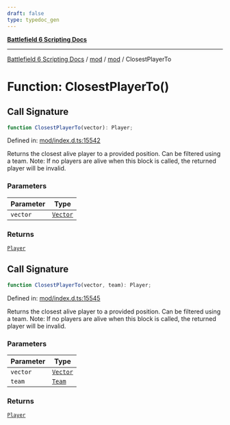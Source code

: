 ```yaml
---
draft: false
type: typedoc_gen
---
```


[**Battlefield 6 Scripting Docs**](../../../_index.md)

***

[Battlefield 6 Scripting Docs](../../../_index.md) / [mod](../../_index.md) / [mod](../_index.md) / ClosestPlayerTo

# Function: ClosestPlayerTo()

## Call Signature

```ts
function ClosestPlayerTo(vector): Player;
```

Defined in: [mod/index.d.ts:15542](https://github.com/battlefield-portal-community/portal-docs/blob/ff09b2690670f74de7e97198022e5a97ff1161ff/generators/santiago/mod/index.d.ts#L15542)

Returns the closest alive player to a provided position. Can be filtered using a team. Note: If no players are alive when this block is called, the returned player will be invalid.

### Parameters

| Parameter | Type |
| ------ | ------ |
| `vector` | [`Vector`](../Vector/_index.md) |

### Returns

[`Player`](../Player/_index.md)

## Call Signature

```ts
function ClosestPlayerTo(vector, team): Player;
```

Defined in: [mod/index.d.ts:15545](https://github.com/battlefield-portal-community/portal-docs/blob/ff09b2690670f74de7e97198022e5a97ff1161ff/generators/santiago/mod/index.d.ts#L15545)

Returns the closest alive player to a provided position. Can be filtered using a team. Note: If no players are alive when this block is called, the returned player will be invalid.

### Parameters

| Parameter | Type |
| ------ | ------ |
| `vector` | [`Vector`](../Vector/_index.md) |
| `team` | [`Team`](../Team/_index.md) |

### Returns

[`Player`](../Player/_index.md)
